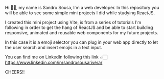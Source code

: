 Hi 👋🏻, my name is Sandro Sousa, I'm a web developer. In this repository you will be able to see some simple mini projects I did while studying ReactJS.

I created this mini project using Vite, is from a series of tutorials I'm following in order to get the hang of ReactJS and be able to start building responsive, animated and reusable web components for my future projects.

In this case it is a emoji selector you can plug in your web app directly to let the user search and insert emojis in a text input.

You can find me on LinkedIn following this link 👉🏻 https://www.linkedin.com/in/sandrosousarivera/

CHEERS!!
